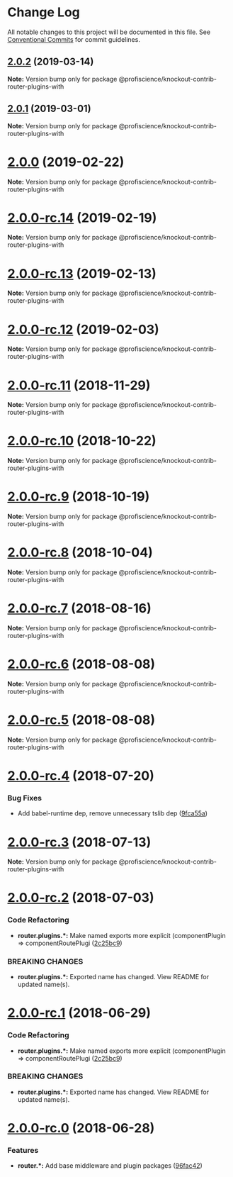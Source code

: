 # Change Log

All notable changes to this project will be documented in this file.
See [Conventional Commits](https://conventionalcommits.org) for commit guidelines.

## [2.0.2](https://github.com/Profiscience/knockout-contrib/compare/@profiscience/knockout-contrib-router-plugins-with@2.0.1...@profiscience/knockout-contrib-router-plugins-with@2.0.2) (2019-03-14)

**Note:** Version bump only for package @profiscience/knockout-contrib-router-plugins-with

## [2.0.1](https://github.com/Profiscience/knockout-contrib/compare/@profiscience/knockout-contrib-router-plugins-with@2.0.0...@profiscience/knockout-contrib-router-plugins-with@2.0.1) (2019-03-01)

**Note:** Version bump only for package @profiscience/knockout-contrib-router-plugins-with

# [2.0.0](https://github.com/Profiscience/knockout-contrib/compare/@profiscience/knockout-contrib-router-plugins-with@2.0.0-rc.14...@profiscience/knockout-contrib-router-plugins-with@2.0.0) (2019-02-22)

**Note:** Version bump only for package @profiscience/knockout-contrib-router-plugins-with

# [2.0.0-rc.14](https://github.com/Profiscience/knockout-contrib/compare/@profiscience/knockout-contrib-router-plugins-with@2.0.0-rc.13...@profiscience/knockout-contrib-router-plugins-with@2.0.0-rc.14) (2019-02-19)

**Note:** Version bump only for package @profiscience/knockout-contrib-router-plugins-with

# [2.0.0-rc.13](https://github.com/Profiscience/knockout-contrib/compare/@profiscience/knockout-contrib-router-plugins-with@2.0.0-rc.12...@profiscience/knockout-contrib-router-plugins-with@2.0.0-rc.13) (2019-02-13)

**Note:** Version bump only for package @profiscience/knockout-contrib-router-plugins-with

# [2.0.0-rc.12](https://github.com/Profiscience/knockout-contrib/compare/@profiscience/knockout-contrib-router-plugins-with@2.0.0-rc.11...@profiscience/knockout-contrib-router-plugins-with@2.0.0-rc.12) (2019-02-03)

**Note:** Version bump only for package @profiscience/knockout-contrib-router-plugins-with

# [2.0.0-rc.11](https://github.com/Profiscience/knockout-contrib/compare/@profiscience/knockout-contrib-router-plugins-with@2.0.0-rc.10...@profiscience/knockout-contrib-router-plugins-with@2.0.0-rc.11) (2018-11-29)

**Note:** Version bump only for package @profiscience/knockout-contrib-router-plugins-with

# [2.0.0-rc.10](https://github.com/Profiscience/knockout-contrib/compare/@profiscience/knockout-contrib-router-plugins-with@2.0.0-rc.9...@profiscience/knockout-contrib-router-plugins-with@2.0.0-rc.10) (2018-10-22)

**Note:** Version bump only for package @profiscience/knockout-contrib-router-plugins-with

# [2.0.0-rc.9](https://github.com/Profiscience/knockout-contrib/compare/@profiscience/knockout-contrib-router-plugins-with@2.0.0-rc.8...@profiscience/knockout-contrib-router-plugins-with@2.0.0-rc.9) (2018-10-19)

**Note:** Version bump only for package @profiscience/knockout-contrib-router-plugins-with

<a name="2.0.0-rc.8"></a>

# [2.0.0-rc.8](https://github.com/Profiscience/knockout-contrib/compare/@profiscience/knockout-contrib-router-plugins-with@2.0.0-rc.7...@profiscience/knockout-contrib-router-plugins-with@2.0.0-rc.8) (2018-10-04)

**Note:** Version bump only for package @profiscience/knockout-contrib-router-plugins-with

<a name="2.0.0-rc.7"></a>

# [2.0.0-rc.7](https://github.com/Profiscience/knockout-contrib/compare/@profiscience/knockout-contrib-router-plugins-with@2.0.0-rc.6...@profiscience/knockout-contrib-router-plugins-with@2.0.0-rc.7) (2018-08-16)

**Note:** Version bump only for package @profiscience/knockout-contrib-router-plugins-with

<a name="2.0.0-rc.6"></a>

# [2.0.0-rc.6](https://github.com/Profiscience/knockout-contrib/compare/@profiscience/knockout-contrib-router-plugins-with@2.0.0-rc.5...@profiscience/knockout-contrib-router-plugins-with@2.0.0-rc.6) (2018-08-08)

**Note:** Version bump only for package @profiscience/knockout-contrib-router-plugins-with

<a name="2.0.0-rc.5"></a>

# [2.0.0-rc.5](https://github.com/Profiscience/knockout-contrib/compare/@profiscience/knockout-contrib-router-plugins-with@2.0.0-rc.4...@profiscience/knockout-contrib-router-plugins-with@2.0.0-rc.5) (2018-08-08)

**Note:** Version bump only for package @profiscience/knockout-contrib-router-plugins-with

<a name="2.0.0-rc.4"></a>

# [2.0.0-rc.4](https://github.com/Profiscience/knockout-contrib/compare/@profiscience/knockout-contrib-router-plugins-with@2.0.0-rc.3...@profiscience/knockout-contrib-router-plugins-with@2.0.0-rc.4) (2018-07-20)

### Bug Fixes

- Add babel-runtime dep, remove unnecessary tslib dep ([9fca55a](https://github.com/Profiscience/knockout-contrib/commit/9fca55a))

<a name="2.0.0-rc.3"></a>

# [2.0.0-rc.3](https://github.com/Profiscience/knockout-contrib/compare/@profiscience/knockout-contrib-router-plugins-with@2.0.0-rc.2...@profiscience/knockout-contrib-router-plugins-with@2.0.0-rc.3) (2018-07-13)

**Note:** Version bump only for package @profiscience/knockout-contrib-router-plugins-with

<a name="2.0.0-rc.2"></a>

# [2.0.0-rc.2](https://github.com/Profiscience/knockout-contrib/compare/@profiscience/knockout-contrib-router-plugins-with@2.0.0-rc.0...@profiscience/knockout-contrib-router-plugins-with@2.0.0-rc.2) (2018-07-03)

### Code Refactoring

- **router.plugins.\*:** Make named exports more explicit (componentPlugin => componentRoutePlugi ([2c25bc9](https://github.com/Profiscience/knockout-contrib/commit/2c25bc9))

### BREAKING CHANGES

- **router.plugins.\*:** Exported name has changed. View README for updated name(s).

<a name="2.0.0-rc.1"></a>

# [2.0.0-rc.1](https://github.com/Profiscience/knockout-contrib/compare/@profiscience/knockout-contrib-router-plugins-with@2.0.0-rc.0...@profiscience/knockout-contrib-router-plugins-with@2.0.0-rc.1) (2018-06-29)

### Code Refactoring

- **router.plugins.\*:** Make named exports more explicit (componentPlugin => componentRoutePlugi ([2c25bc9](https://github.com/Profiscience/knockout-contrib/commit/2c25bc9))

### BREAKING CHANGES

- **router.plugins.\*:** Exported name has changed. View README for updated name(s).

<a name="2.0.0-rc.0"></a>

# [2.0.0-rc.0](https://github.com/Profiscience/knockout-contrib/compare/@profiscience/knockout-contrib-router-plugins-with@1.0.0-alpha.10...@profiscience/knockout-contrib-router-plugins-with@2.0.0-rc.0) (2018-06-28)

### Features

- **router.\*:** Add base middleware and plugin packages ([96fac42](https://github.com/Profiscience/knockout-contrib/commit/96fac42))
